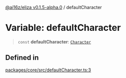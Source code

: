 [@ai16z/eliza v0.1.5-alpha.0](../index.md) / defaultCharacter

# Variable: defaultCharacter

> `const` **defaultCharacter**: [`Character`](../type-aliases/Character.md)

## Defined in

[packages/core/src/defaultCharacter.ts:3](https://github.com/z-korp/eliza/blob/main/packages/core/src/defaultCharacter.ts#L3)

